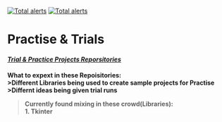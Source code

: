 [![Total alerts](https://img.shields.io/lgtm/alerts/g/AasuraA/Creator-Zone.svg?logo=lgtm&logoWidth=18)](https://lgtm.com/projects/g/AasuraA/Creator-Zone/alerts/)
[![Total alerts](https://img.shields.io/lgtm/alerts/g/AasuraA/Creator-Zone.svg?logo=lgtm&logoWidth=18)](https://lgtm.com/projects/g/AasuraA/Creator-Zone/alerts/)

# Practise & Trials
<h4> <i><u>Trial & Practice Projects Reporsitories</u></i>
<p>
  <h4> <b> What to expext in these Repoisitories:</b> <br>
  >Different Libraries being used to create sample projects for Practise<br>
  >Differnt ideas being given trial runs <br>
   
  >Currently found mixing in these crowd(Libraries):<br> 
      1. Tkinter<br>
 </p>
